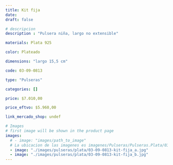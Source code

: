 ```yaml
---
title: Kit fija
date: 
draft: false

# descripcion
description : "Pulsera niña, largo no extensible"

materials: Plata 925

color: Plateado

dimensions: "largo 15,5 cm"

code: 03-09-0813

type: "Pulseras"

categories: []

price: $7.010,00

price_eftvo: $5.960,00

link_mercado_shop: undef

# Images
# first image will be shown in the product page
images:
  # - image: "images/path_to_image"
  # La ubicacion de las imagenes es imagenes/Pulseras/Pulseras.Plata/03-09-0813-kit-fija
  - image: "./images/pulseras/plata/03-09-0813-kit-fija_a.jpg"
  - image: "./images/pulseras/plata/03-09-0813-kit-fija_b.jpg"
---
```

